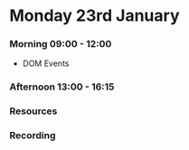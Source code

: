 # Monday 23rd January

### Morning 09:00 - 12:00
 
- DOM Events

### Afternoon 13:00 - 16:15



### Resources



### Recording
